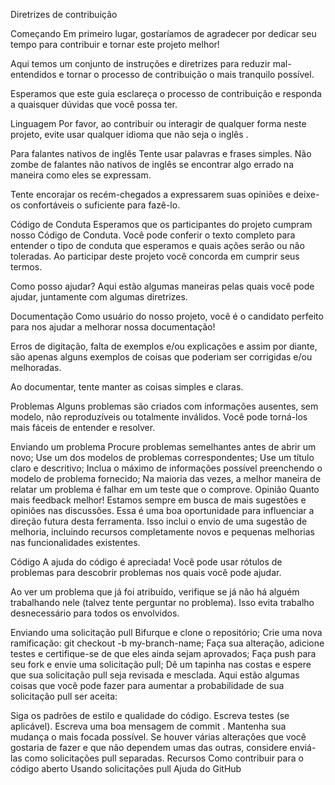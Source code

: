 Diretrizes de contribuição

Começando
Em primeiro lugar, gostaríamos de agradecer por dedicar seu tempo para contribuir e tornar este projeto melhor!

Aqui temos um conjunto de instruções e diretrizes para reduzir mal-entendidos e tornar o processo de contribuição o mais tranquilo possível.

Esperamos que este guia esclareça o processo de contribuição e responda a quaisquer dúvidas que você possa ter.

Linguagem
Por favor, ao contribuir ou interagir de qualquer forma neste projeto, evite usar qualquer idioma que não seja o inglês .

Para falantes nativos de inglês
Tente usar palavras e frases simples. Não zombe de falantes não nativos de inglês se encontrar algo errado na maneira como eles se expressam.

Tente encorajar os recém-chegados a expressarem suas opiniões e deixe-os confortáveis ​​o suficiente para fazê-lo.

Código de Conduta
Esperamos que os participantes do projeto cumpram nosso Código de Conduta. Você pode conferir o texto completo para entender o tipo de conduta que esperamos e quais ações serão ou não toleradas. Ao participar deste projeto você concorda em cumprir seus termos.

Como posso ajudar?
Aqui estão algumas maneiras pelas quais você pode ajudar, juntamente com algumas diretrizes.

Documentação
Como usuário do nosso projeto, você é o candidato perfeito para nos ajudar a melhorar nossa documentação!

Erros de digitação, falta de exemplos e/ou explicações e assim por diante, são apenas alguns exemplos de coisas que poderiam ser corrigidas e/ou melhoradas.

Ao documentar, tente manter as coisas simples e claras.

Problemas
Alguns problemas são criados com informações ausentes, sem modelo, não reproduzíveis ou totalmente inválidos. Você pode torná-los mais fáceis de entender e resolver.

Enviando um problema
Procure problemas semelhantes antes de abrir um novo;
Use um dos modelos de problemas correspondentes;
Use um título claro e descritivo;
Inclua o máximo de informações possível preenchendo o modelo de problema fornecido;
Na maioria das vezes, a melhor maneira de relatar um problema é falhar em um teste que o comprove.
Opinião
Quanto mais feedback melhor! Estamos sempre em busca de mais sugestões e opiniões nas discussões. Essa é uma boa oportunidade para influenciar a direção futura desta ferramenta. Isso inclui o envio de uma sugestão de melhoria, incluindo recursos completamente novos e pequenas melhorias nas funcionalidades existentes.

Código
A ajuda do código é apreciada! Você pode usar rótulos de problemas para descobrir problemas nos quais você pode ajudar.

Ao ver um problema que já foi atribuído, verifique se já não há alguém trabalhando nele (talvez tente perguntar no problema). Isso evita trabalho desnecessário para todos os envolvidos.

Enviando uma solicitação pull
Bifurque e clone o repositório;
Crie uma nova ramificação: git checkout -b my-branch-name;
Faça sua alteração, adicione testes e certifique-se de que eles ainda sejam aprovados;
Faça push para seu fork e envie uma solicitação pull;
Dê um tapinha nas costas e espere que sua solicitação pull seja revisada e mesclada.
Aqui estão algumas coisas que você pode fazer para aumentar a probabilidade de sua solicitação pull ser aceita:

Siga os padrões de estilo e qualidade do código.
Escreva testes (se aplicável).
Escreva uma boa mensagem de commit .
Mantenha sua mudança o mais focada possível. Se houver várias alterações que você gostaria de fazer e que não dependem umas das outras, considere enviá-las como solicitações pull separadas.
Recursos
Como contribuir para o código aberto
Usando solicitações pull
Ajuda do GitHub
